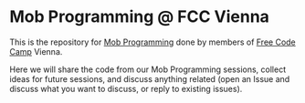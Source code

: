 # Mob Programming @ FCC Vienna
This is the repository for [Mob Programming](https://en.wikipedia.org/wiki/Mob_programming) done by members of [Free Code Camp](https://www.freecodecamp.com/) Vienna.

Here we will share the code from our Mob Programming sessions, collect ideas for future sessions, and discuss anything related (open an Issue and discuss what you want to discuss, or reply to existing issues).
